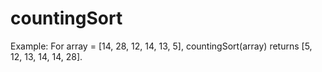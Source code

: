 # countingSort
Example:
For array = [14, 28, 12, 14, 13, 5], countingSort(array) returns [5, 12, 13, 14, 14, 28].
